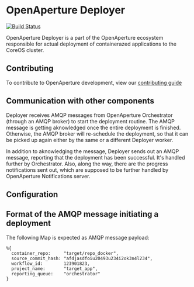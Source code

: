 OpenAperture Deployer
===============

[![Build Status](https://semaphoreci.com/api/v1/projects/079e9417-79fb-44f7-b06d-f7a7f0f5cda5/413620/badge.svg)](https://semaphoreci.com/perceptive/deployer) 

OpenAperture Deployer is a part of the OpenAperture ecosystem responsible for actual
deployment of containerazed applications to the CoreOS cluster.

## Contributing

To contribute to OpenAperture development, view our [contributing guide](http://openaperture.io/dev_resources/contributing.html)

## Communication with other components
Deployer receives AMQP messages from OpenAperture Orchestrator (through an AMQP broker)
to start the deployment routine.
The AMQP message is getting aknowledged once the entire deployment is finished.
Otherwise, the AMQP broker will re-schedule the deployment, so that it can be
picked up again either by the same or a different Deployer worker.

In addition to aknowledging the message, Deployer sends out an AMQP message,
reporting that the deployment has been successful. It's handled further by Orchestrator.
Also, along the way, there are the progress notifications sent out, which are
supposed to be further handled by OpenAperture Notifications server.

## Configuration

## Format of the AMQP message initiating a deployment
The following Map is expected as AMQP message payload:
```
%{
  container_repo:     "target/repo_docker",
  source_commit_hash: "afdjasdfoiu20493u234i2ok3n4l234",
  workflow_id:        123901823,
  project_name:       "target_app",
  reporting_queue:    "orchestrator"
}
```
